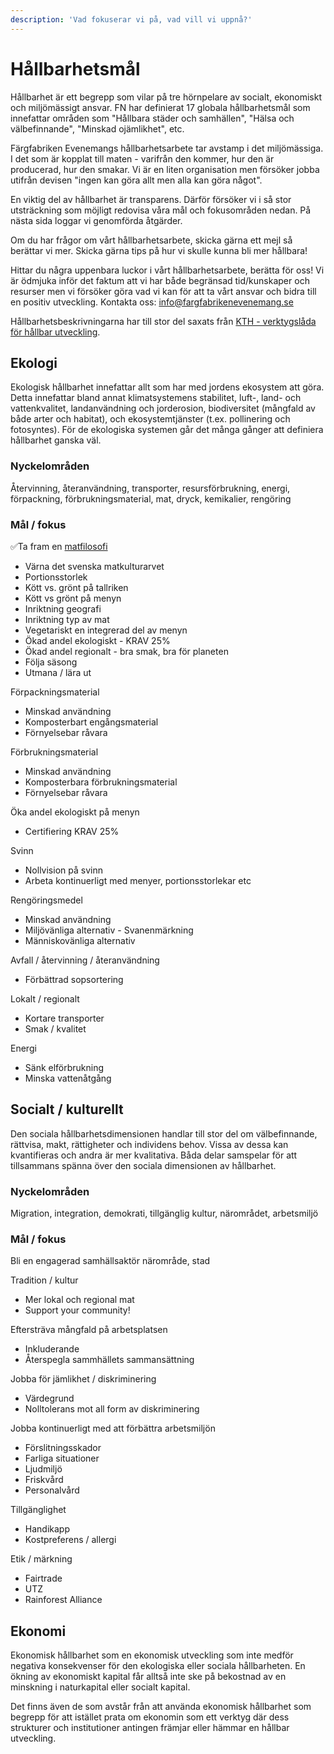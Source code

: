 ```yaml
---
description: 'Vad fokuserar vi på, vad vill vi uppnå?'
---
```


# Hållbarhetsmål

Hållbarhet är ett begrepp som vilar på tre hörnpelare av socialt, ekonomiskt och miljömässigt ansvar. FN har definierat 17 globala hållbarhetsmål som innefattar områden som "Hållbara städer och samhällen", "Hälsa och välbefinnande", "Minskad ojämlikhet", etc.

Färgfabriken Evenemangs hållbarhetsarbete tar avstamp i det miljömässiga. I det som är kopplat till maten - varifrån den kommer, hur den är producerad, hur den smakar. Vi är en liten organisation men försöker jobba utifrån devisen "ingen kan göra allt men alla kan göra något".

En viktig del av hållbarhet är transparens. Därför försöker vi i så stor utsträckning som möjligt redovisa våra mål och fokusområden nedan. På nästa sida loggar vi genomförda åtgärder.

Om du har frågor om vårt hållbarhetsarbete, skicka gärna ett mejl så berättar vi mer. Skicka gärna tips på hur vi skulle kunna bli mer hållbara!

Hittar du några uppenbara luckor i vårt hållbarhetsarbete, berätta för oss! Vi är ödmjuka inför det faktum att vi har både begränsad tid/kunskaper och resurser men vi försöker göra vad vi kan för att ta vårt ansvar och bidra till en positiv utveckling. Kontakta oss: [info@fargfabrikenevenemang.se](mailto:info@fargfabrikenevenemang.se)

Hållbarhetsbeskrivningarna har till stor del saxats från [KTH - verktygslåda för hållbar utveckling](https://www.kth.se/om/miljo-hallbar-utveckling/utbildning-miljo-hallbar-utveckling/verktygslada/sustainable-development).

## Ekologi

Ekologisk hållbarhet innefattar allt som har med jordens ekosystem att göra. Detta innefattar bland annat klimatsystemens stabilitet, luft-, land- och vattenkvalitet, landanvändning och jorderosion, biodiversitet \(mångfald av både arter och habitat\), och ekosystemtjänster \(t.ex. pollinering och fotosyntes\). För de ekologiska systemen går det många gånger att definiera hållbarhet ganska väl.

### Nyckelområden

Återvinning, återanvändning, transporter, resursförbrukning, energi, förpackning, förbrukningsmaterial, mat, dryck, kemikalier, rengöring

### Mål / fokus

✅Ta fram en [matfilosofi](../matfilosofi.md)

- Värna det svenska matkulturarvet
- Portionsstorlek
- Kött vs. grönt på tallriken
- Kött vs grönt på menyn
- Inriktning geografi
- Inriktning typ av mat
- Vegetariskt en integrerad del av menyn
- Ökad andel ekologiskt - KRAV 25%
- Ökad andel regionalt - bra smak, bra för planeten
- Följa säsong
- Utmana / lära ut

Förpackningsmaterial

- Minskad användning
- Komposterbart engångsmaterial
- Förnyelsebar råvara

Förbrukningsmaterial

- Minskad användning
- Komposterbara förbrukningsmaterial
- Förnyelsebar råvara

Öka andel ekologiskt på menyn

- Certifiering KRAV 25%

Svinn

- Nollvision på svinn
- Arbeta kontinuerligt med menyer, portionsstorlekar etc

Rengöringsmedel

- Minskad användning
- Miljövänliga alternativ - Svanenmärkning
- Människovänliga alternativ

Avfall / återvinning / återanvändning

- Förbättrad sopsortering

Lokalt / regionalt

- Kortare transporter
- Smak / kvalitet

Energi

- Sänk elförbrukning
- Minska vattenåtgång

## Socialt / kulturellt

Den sociala hållbarhetsdimensionen handlar till stor del om välbefinnande, rättvisa, makt, rättigheter och individens behov. Vissa av dessa kan kvantifieras och andra är mer kvalitativa. Båda delar samspelar för att tillsammans spänna över den sociala dimensionen av hållbarhet.

### Nyckelområden

Migration, integration, demokrati, tillgänglig kultur, närområdet, arbetsmiljö

### Mål / fokus

Bli en engagerad samhällsaktör närområde, stad

Tradition / kultur

- Mer lokal och regional mat
- Support your community!

Eftersträva mångfald på arbetsplatsen

- Inkluderande
- Återspegla sammhällets sammansättning

Jobba för jämlikhet / diskriminering

- Värdegrund
- Nolltolerans mot all form av diskriminering

Jobba kontinuerligt med att förbättra arbetsmiljön

- Förslitningsskador
- Farliga situationer
- Ljudmiljö
- Friskvård
- Personalvård

Tillgänglighet

- Handikapp
- Kostpreferens / allergi

Etik / märkning

- Fairtrade
- UTZ
- Rainforest Alliance

## Ekonomi

Ekonomisk hållbarhet som en ekonomisk utveckling som inte medför negativa konsekvenser för den ekologiska eller sociala hållbarheten. En ökning av ekonomiskt kapital får alltså inte ske på bekostnad av en minskning i naturkapital eller socialt kapital.

Det finns även de som avstår från att använda ekonomisk hållbarhet som begrepp för att istället prata om ekonomin som ett verktyg där dess strukturer och institutioner antingen främjar eller hämmar en hållbar utveckling.
